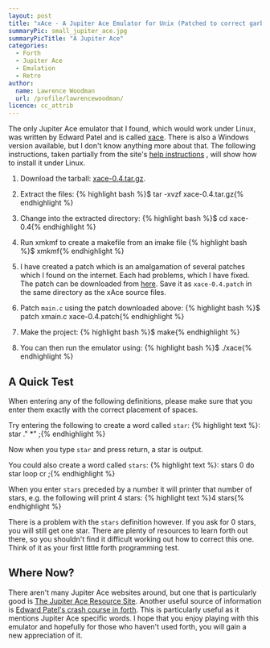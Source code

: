 ```yaml
---
layout: post
title: "xAce - A Jupiter Ace Emulator for Unix (Patched to correct garbled display)"
summaryPic: small_jupiter_ace.jpg
summaryPicTitle: "A Jupiter Ace"
categories:
  - Forth
  - Jupiter Ace
  - Emulation
  - Retro
author:
  name: Lawrence Woodman
  url: /profile/lawrencewoodman/
licence: cc_attrib
---
```

The only Jupiter Ace emulator that I found, which would work under Linux, was written by Edward Patel and is called <a href="http://hem.passagen.se/tiletech/ace.htm">xace</a>.  There is also a Windows version available, but I don't know anything more about that.  The following instructions, taken partially from the site's [help instructions](http://hem.passagen.se/tiletech/ace.txt)
, will show how to install it under Linux.

1.  Download the tarball: <a href="http://hem.passagen.se/tiletech/xace-0.4.tar.gz">xace-0.4.tar.gz</a>.
2.  Extract the files:
    {% highlight bash %}$ tar -xvzf xace-0.4.tar.gz{% endhighlight %}
3.  Change into the extracted directory:
    {% highlight bash %}$ cd xace-0.4{% endhighlight %}
4.  Run xmkmf to create a makefile from an imake file
    {% highlight bash %}$ xmkmf{% endhighlight %}
5.  I have created a patch which is an amalgamation of several patches which I found on the internet.  Each had problems, which I have fixed.  The patch can be downloaded from <a href="/downloads/xace-0.4.patch">here</a>.  Save it as `xace-0.4.patch` in the same directory as the xAce source files.
6.  Patch `main.c` using the patch downloaded above:
    {% highlight bash %}$  patch xmain.c xace-0.4.patch{% endhighlight %}

7.  Make the project:
    {% highlight bash %}$ make{% endhighlight %}

8.  You can then run the emulator using:
    {% highlight bash %}$ ./xace{% endhighlight %}

## A Quick Test
When entering any of the following definitions, please make sure that you enter them exactly with the correct placement of spaces.

Try entering the following to create a word called `star`:
{% highlight text %}: star ." *" ;{% endhighlight %}

Now when you type `star` and press return, a star is output.

You could also create a word called `stars`:
{% highlight text %}: stars 0 do star loop cr ;{% endhighlight %}

When you enter `stars` preceded by a number it will printer that number of stars, e.g. the following will print 4 stars:
{% highlight text %}4 stars{% endhighlight %}

There is a problem with the `stars` definition however.  If you ask for 0 stars, you will still get one star.  There are plenty of resources to learn forth out there, so you shouldn't find it difficult working out how to correct this one.  Think of it as your first little forth programming test.

## Where Now?
There aren't many Jupiter Ace websites around, but one that is particularly good is <a href="http://www.jupiter-ace.co.uk/">The Jupiter Ace Resource Site</a>.  Another useful source of information is <a href="http://hem.passagen.se/tiletech/forth.htm">Edward Patel's crash course in forth</a>.  This is particularly useful as it mentions Jupiter Ace specific words.  I hope that you enjoy playing with this emulator and hopefully for those who haven't used forth, you will gain a new appreciation of it.

